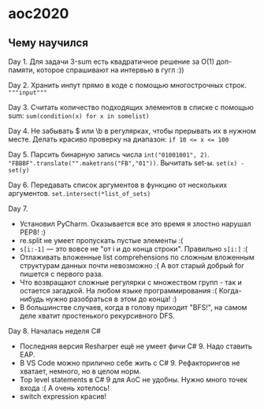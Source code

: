 # aoc2020


## Чему научился

Day 1. Для задачи 3-sum есть квадратичное решение за O(1) доп-памяти, которое спрашивают на интервью в гугл :))

Day 2. Хранить инпут прямо в коде с помощью многострочных строк. `"""input"""`

Day 3. Считать количество подходящих элементов в списке с помощью sum: `sum(condition(x) for x in somelist)`

Day 4. Не забывать $ или \b в регулярках, чтобы прерывать их в нужном месте. Делать красиво проверку на диапазон: `if 10 <= x <= 100`

Day 5. Парсить бинарную запись числа `int("01001001", 2)`. `"FBBBF".translate("".maketrans("FB","01"))`. Вычитать set-ы. `set(x) - set(y)`

Day 6. Передавать список аргументов в функцию от нескольких аргументов. `set.intersect(*list_of_sets)`

Day 7. 

* Установил PyCharm. Оказывается все это время я злостно нарушал PEP8! :)
* re.split не умеет пропускать пустые элементы :(
* `s[i:-1]` — это вовсе не "от i и до конца строки". Правильно `s[i:]` :(
* Отлаживать вложенные list comprehensions по сложным вложенным структурам данных почти невозможно :( А вот старый добрый for пишется с первого раза.
* Что возвращают сложные регулярки с множеством групп - так и остается загадкой. На любом языке программирования :( Когда-нибудь нужно разобраться в этом до конца! :)
* В большинстве случаев, когда в голову приходит "BFS!", на самом деле хватит простенького рекурсивного DFS.

Day 8. Началась неделя C#

* Последняя версия Resharper ещё не умеет фичи C# 9. Надо ставить EAP.
* В VS Code можно прилично себе жить с C# 9. Рефакторингов не хватает, немного, но в целом норм.
* Top level statements в C# 9 для AoC не удобны. Нужно много точек входа :( А очень хотелось!
* switch expression красив!
